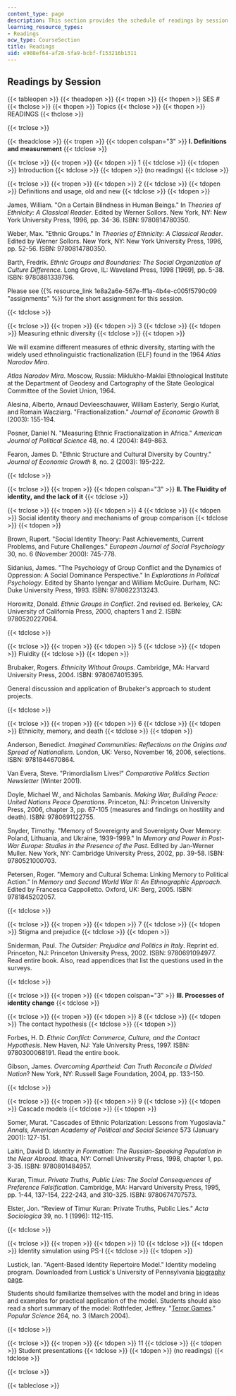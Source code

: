 ```yaml
---
content_type: page
description: This section provides the schedule of readings by session and topic.
learning_resource_types:
- Readings
ocw_type: CourseSection
title: Readings
uid: e908ef64-af28-5fa9-bcbf-f153216b1311
---
```


Readings by Session
-------------------

{{< tableopen >}}
{{< theadopen >}}
{{< tropen >}}
{{< thopen >}}
SES #
{{< thclose >}}
{{< thopen >}}
Topics
{{< thclose >}}
{{< thopen >}}
READINGS
{{< thclose >}}

{{< trclose >}}

{{< theadclose >}}
{{< tropen >}}
{{< tdopen colspan="3" >}}
**I. Definitions and measurement**
{{< tdclose >}}

{{< trclose >}}
{{< tropen >}}
{{< tdopen >}}
1
{{< tdclose >}}
{{< tdopen >}}
Introduction
{{< tdclose >}}
{{< tdopen >}}
(no readings)
{{< tdclose >}}

{{< trclose >}}
{{< tropen >}}
{{< tdopen >}}
2
{{< tdclose >}}
{{< tdopen >}}
Definitions and usage, old and new
{{< tdclose >}}
{{< tdopen >}}


James, William. "On a Certain Blindness in Human Beings." In _Theories of Ethnicity: A Classical Reader_. Edited by Werner Sollors. New York, NY: New York University Press, 1996, pp. 34-36. ISBN: 9780814780350.

Weber, Max. "Ethnic Groups." In _Theories of Ethnicity: A Classical Reader_. Edited by Werner Sollors. New York, NY: New York University Press, 1996, pp. 52-56. ISBN: 9780814780350.

Barth, Fredrik. _Ethnic Groups and Boundaries: The Social Organization of Culture Difference_. Long Grove, IL: Waveland Press, 1998 \[1969\], pp. 5-38. ISBN: 9780881339796.

Please see {{% resource_link 1e8a2a6e-567e-ff1a-4b4e-c005f5790c09 "assignments" %}} for the short assignment for this session.


{{< tdclose >}}

{{< trclose >}}
{{< tropen >}}
{{< tdopen >}}
3
{{< tdclose >}}
{{< tdopen >}}
Measuring ethnic diversity
{{< tdclose >}}
{{< tdopen >}}


We will examine different measures of ethnic diversity, starting with the widely used ethnolinguistic fractionalization (ELF) found in the 1964 _Atlas Narodov Mira_.

_Atlas Narodov Mira_. Moscow, Russia: Miklukho-Maklai Ethnological Institute at the Department of Geodesy and Cartography of the State Geological Committee of the Soviet Union, 1964.

Alesina, Alberto, Arnaud Devleeschauwer, William Easterly, Sergio Kurlat, and Romain Wacziarg. "Fractionalization." _Journal of Economic Growth_ 8 (2003): 155-194.

Posner, Daniel N. "Measuring Ethnic Fractionalization in Africa." _American Journal of Political Science_ 48, no. 4 (2004): 849-863.

Fearon, James D. "Ethnic Structure and Cultural Diversity by Country." _Journal of Economic Growth_ 8, no. 2 (2003): 195-222.


{{< tdclose >}}

{{< trclose >}}
{{< tropen >}}
{{< tdopen colspan="3" >}}
**II. The Fluidity of identity, and the lack of it**
{{< tdclose >}}

{{< trclose >}}
{{< tropen >}}
{{< tdopen >}}
4
{{< tdclose >}}
{{< tdopen >}}
Social identity theory and mechanisms of group comparison
{{< tdclose >}}
{{< tdopen >}}


Brown, Rupert. "Social Identity Theory: Past Achievements, Current Problems, and Future Challenges." _European Journal of Social Psychology_ 30, no. 6 (November 2000): 745-778.

Sidanius, James. "The Psychology of Group Conflict and the Dynamics of Oppression: A Social Dominance Perspective." In _Explorations in Political Psychology_. Edited by Shanto Iyengar and William McGuire. Durham, NC: Duke University Press, 1993. ISBN: 9780822313243.

Horowitz, Donald. _Ethnic Groups in Conflict_. 2nd revised ed. Berkeley, CA: University of California Press, 2000, chapters 1 and 2. ISBN: 9780520227064.


{{< tdclose >}}

{{< trclose >}}
{{< tropen >}}
{{< tdopen >}}
5
{{< tdclose >}}
{{< tdopen >}}
Fluidity
{{< tdclose >}}
{{< tdopen >}}


Brubaker, Rogers. _Ethnicity Without Groups_. Cambridge, MA: Harvard University Press, 2004. ISBN: 9780674015395.

General discussion and application of Brubaker's approach to student projects.


{{< tdclose >}}

{{< trclose >}}
{{< tropen >}}
{{< tdopen >}}
6
{{< tdclose >}}
{{< tdopen >}}
Ethnicity, memory, and death
{{< tdclose >}}
{{< tdopen >}}


Anderson, Benedict. _Imagined Communities: Reflections on the Origins and Spread of Nationalism_. London, UK: Verso, November 16, 2006, selections. ISBN: 9781844670864.

Van Evera, Steve. "Primordialism Lives!" _Comparative Politics Section Newsletter_ (Winter 2001).

Doyle, Michael W., and Nicholas Sambanis. _Making War, Building Peace: United Nations Peace Operations_. Princeton, NJ: Princeton University Press, 2006, chapter 3, pp. 67-105 (measures and findings on hostility and death). ISBN: 9780691122755.

Snyder, Timothy. "Memory of Sovereignty and Sovereignty Over Memory: Poland, Lithuania, and Ukraine, 1939-1999." In _Memory and Power in Post-War Europe: Studies in the Presence of the Past_. Edited by Jan-Werner Muller. New York, NY: Cambridge University Press, 2002, pp. 39-58. ISBN: 9780521000703.

Petersen, Roger. "Memory and Cultural Schema: Linking Memory to Political Action." In _Memory and Second World War II: An Ethnographic Approach_. Edited by Francesca Cappolletto. Oxford, UK: Berg, 2005. ISBN: 9781845202057.


{{< tdclose >}}

{{< trclose >}}
{{< tropen >}}
{{< tdopen >}}
7
{{< tdclose >}}
{{< tdopen >}}
Stigma and prejudice
{{< tdclose >}}
{{< tdopen >}}


Sniderman, Paul. _The Outsider: Prejudice and Politics in Italy_. Reprint ed. Princeton, NJ: Princeton University Press, 2002. ISBN: 9780691094977. Read entire book. Also, read appendices that list the questions used in the surveys.


{{< tdclose >}}

{{< trclose >}}
{{< tropen >}}
{{< tdopen colspan="3" >}}
**III. Processes of identity change**
{{< tdclose >}}

{{< trclose >}}
{{< tropen >}}
{{< tdopen >}}
8
{{< tdclose >}}
{{< tdopen >}}
The contact hypothesis
{{< tdclose >}}
{{< tdopen >}}


Forbes, H. D. _Ethnic Conflict: Commerce, Culture, and the Contact Hypothesis_. New Haven, NJ: Yale University Press, 1997. ISBN: 9780300068191. Read the entire book.

Gibson, James. _Overcoming Apartheid: Can Truth Reconcile a Divided Nation_? New York, NY: Russell Sage Foundation, 2004, pp. 133-150.


{{< tdclose >}}

{{< trclose >}}
{{< tropen >}}
{{< tdopen >}}
9
{{< tdclose >}}
{{< tdopen >}}
Cascade models
{{< tdclose >}}
{{< tdopen >}}


Somer, Murat. "Cascades of Ethnic Polarization: Lessons from Yugoslavia." _Annals, American Academy of Political and Social Science_ 573 (January 2001): 127-151.

Laitin, David D. _Identity in Formation: The Russian-Speaking Population in the Near Abroad_. Ithaca, NY: Cornell University Press, 1998, chapter 1, pp. 3-35. ISBN: 9780801484957.

Kuran, Timur. _Private Truths, Public Lies: The Social Consequences of Preference Falsification_. Cambridge, MA: Harvard University Press, 1995, pp. 1-44, 137-154, 222-243, and 310-325. ISBN: 9780674707573.

Elster, Jon. "Review of Timur Kuran: Private Truths, Public Lies." _Acta Sociologica_ 39, no. 1 (1996): 112-115.


{{< tdclose >}}

{{< trclose >}}
{{< tropen >}}
{{< tdopen >}}
10
{{< tdclose >}}
{{< tdopen >}}
Identity simulation using PS-I
{{< tdclose >}}
{{< tdopen >}}


Lustick, Ian. "Agent-Based Identity Repertoire Model." Identity modeling program. Downloaded from Lustick's University of Pennsylvania [biography page](http://www.polisci.upenn.edu/index.php?option=com_content&task=view&id=25&Itemid=73).

Students should familiarize themselves with the model and bring in ideas and examples for practical application of the model. Students should also read a short summary of the model: Rothfeder, Jeffrey. "[Terror Games](http://www.popsci.com/gear-gadgets/article/2004-02/terror-games)." _Popular Science_ 264, no. 3 (March 2004).


{{< tdclose >}}

{{< trclose >}}
{{< tropen >}}
{{< tdopen >}}
11
{{< tdclose >}}
{{< tdopen >}}
Student presentations
{{< tdclose >}}
{{< tdopen >}}
(no readings)
{{< tdclose >}}

{{< trclose >}}

{{< tableclose >}}